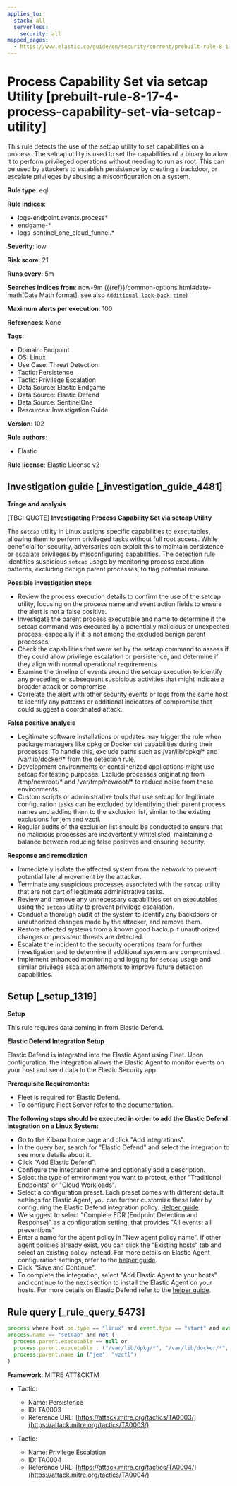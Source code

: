 ```yaml
---
applies_to:
  stack: all
  serverless:
    security: all
mapped_pages:
  - https://www.elastic.co/guide/en/security/current/prebuilt-rule-8-17-4-process-capability-set-via-setcap-utility.html
---
```


# Process Capability Set via setcap Utility [prebuilt-rule-8-17-4-process-capability-set-via-setcap-utility]

This rule detects the use of the setcap utility to set capabilities on a process. The setcap utility is used to set the capabilities of a binary to allow it to perform privileged operations without needing to run as root. This can be used by attackers to establish persistence by creating a backdoor, or escalate privileges by abusing a misconfiguration on a system.

**Rule type**: eql

**Rule indices**:

* logs-endpoint.events.process*
* endgame-*
* logs-sentinel_one_cloud_funnel.*

**Severity**: low

**Risk score**: 21

**Runs every**: 5m

**Searches indices from**: now-9m ({{ref}}/common-options.html#date-math[Date Math format], see also [`Additional look-back time`](docs-content://solutions/security/detect-and-alert/create-detection-rule.md#rule-schedule))

**Maximum alerts per execution**: 100

**References**: None

**Tags**:

* Domain: Endpoint
* OS: Linux
* Use Case: Threat Detection
* Tactic: Persistence
* Tactic: Privilege Escalation
* Data Source: Elastic Endgame
* Data Source: Elastic Defend
* Data Source: SentinelOne
* Resources: Investigation Guide

**Version**: 102

**Rule authors**:

* Elastic

**Rule license**: Elastic License v2

## Investigation guide [_investigation_guide_4481]

**Triage and analysis**

[TBC: QUOTE]
**Investigating Process Capability Set via setcap Utility**

The `setcap` utility in Linux assigns specific capabilities to executables, allowing them to perform privileged tasks without full root access. While beneficial for security, adversaries can exploit this to maintain persistence or escalate privileges by misconfiguring capabilities. The detection rule identifies suspicious `setcap` usage by monitoring process execution patterns, excluding benign parent processes, to flag potential misuse.

**Possible investigation steps**

* Review the process execution details to confirm the use of the setcap utility, focusing on the process name and event action fields to ensure the alert is not a false positive.
* Investigate the parent process executable and name to determine if the setcap command was executed by a potentially malicious or unexpected process, especially if it is not among the excluded benign parent processes.
* Check the capabilities that were set by the setcap command to assess if they could allow privilege escalation or persistence, and determine if they align with normal operational requirements.
* Examine the timeline of events around the setcap execution to identify any preceding or subsequent suspicious activities that might indicate a broader attack or compromise.
* Correlate the alert with other security events or logs from the same host to identify any patterns or additional indicators of compromise that could suggest a coordinated attack.

**False positive analysis**

* Legitimate software installations or updates may trigger the rule when package managers like dpkg or Docker set capabilities during their processes. To handle this, exclude paths such as /var/lib/dpkg/* and /var/lib/docker/* from the detection rule.
* Development environments or containerized applications might use setcap for testing purposes. Exclude processes originating from /tmp/newroot/* and /var/tmp/newroot/* to reduce noise from these environments.
* Custom scripts or administrative tools that use setcap for legitimate configuration tasks can be excluded by identifying their parent process names and adding them to the exclusion list, similar to the existing exclusions for jem and vzctl.
* Regular audits of the exclusion list should be conducted to ensure that no malicious processes are inadvertently whitelisted, maintaining a balance between reducing false positives and ensuring security.

**Response and remediation**

* Immediately isolate the affected system from the network to prevent potential lateral movement by the attacker.
* Terminate any suspicious processes associated with the `setcap` utility that are not part of legitimate administrative tasks.
* Review and remove any unnecessary capabilities set on executables using the `setcap` utility to prevent privilege escalation.
* Conduct a thorough audit of the system to identify any backdoors or unauthorized changes made by the attacker, and remove them.
* Restore affected systems from a known good backup if unauthorized changes or persistent threats are detected.
* Escalate the incident to the security operations team for further investigation and to determine if additional systems are compromised.
* Implement enhanced monitoring and logging for `setcap` usage and similar privilege escalation attempts to improve future detection capabilities.


## Setup [_setup_1319]

**Setup**

This rule requires data coming in from Elastic Defend.

**Elastic Defend Integration Setup**

Elastic Defend is integrated into the Elastic Agent using Fleet. Upon configuration, the integration allows the Elastic Agent to monitor events on your host and send data to the Elastic Security app.

**Prerequisite Requirements:**

* Fleet is required for Elastic Defend.
* To configure Fleet Server refer to the [documentation](docs-content://reference/ingestion-tools/fleet/fleet-server.md).

**The following steps should be executed in order to add the Elastic Defend integration on a Linux System:**

* Go to the Kibana home page and click "Add integrations".
* In the query bar, search for "Elastic Defend" and select the integration to see more details about it.
* Click "Add Elastic Defend".
* Configure the integration name and optionally add a description.
* Select the type of environment you want to protect, either "Traditional Endpoints" or "Cloud Workloads".
* Select a configuration preset. Each preset comes with different default settings for Elastic Agent, you can further customize these later by configuring the Elastic Defend integration policy. [Helper guide](docs-content://solutions/security/configure-elastic-defend/configure-an-integration-policy-for-elastic-defend.md).
* We suggest to select "Complete EDR (Endpoint Detection and Response)" as a configuration setting, that provides "All events; all preventions"
* Enter a name for the agent policy in "New agent policy name". If other agent policies already exist, you can click the "Existing hosts" tab and select an existing policy instead. For more details on Elastic Agent configuration settings, refer to the [helper guide](docs-content://reference/ingestion-tools/fleet/agent-policy.md).
* Click "Save and Continue".
* To complete the integration, select "Add Elastic Agent to your hosts" and continue to the next section to install the Elastic Agent on your hosts. For more details on Elastic Defend refer to the [helper guide](docs-content://solutions/security/configure-elastic-defend/install-elastic-defend.md).


## Rule query [_rule_query_5473]

```js
process where host.os.type == "linux" and event.type == "start" and event.action in ("exec", "exec_event", "start") and
process.name == "setcap" and not (
  process.parent.executable == null or
  process.parent.executable : ("/var/lib/dpkg/*", "/var/lib/docker/*", "/tmp/newroot/*", "/var/tmp/newroot/*") or
  process.parent.name in ("jem", "vzctl")
)
```

**Framework**: MITRE ATT&CKTM

* Tactic:

    * Name: Persistence
    * ID: TA0003
    * Reference URL: [https://attack.mitre.org/tactics/TA0003/](https://attack.mitre.org/tactics/TA0003/)

* Tactic:

    * Name: Privilege Escalation
    * ID: TA0004
    * Reference URL: [https://attack.mitre.org/tactics/TA0004/](https://attack.mitre.org/tactics/TA0004/)



